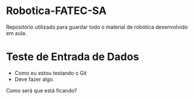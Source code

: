 # Robotica-FATEC-SA
Repositório utilizado para guardar todo o material de robótica desenvolvido em aula.

# Teste de Entrada de Dados
- Como eu estou testando o Git
- Deve fazer algo.

Como será que está ficando?
